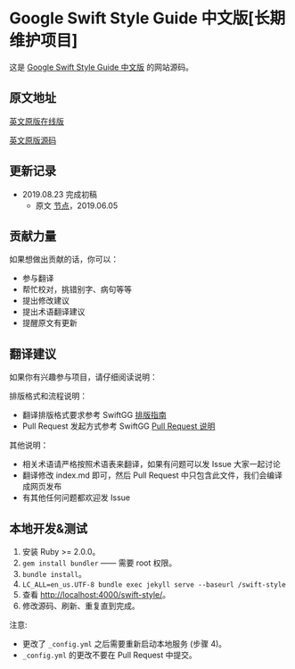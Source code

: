 # Google Swift Style Guide 中文版[长期维护项目]

这是 [Google Swift Style Guide 中文版](http://pages.swift.gg/google-swift-style-guide-in-chinese/) 的网站源码。

## 原文地址

[英文原版在线版](https://google.github.io/swift/)

[英文原版源码](https://github.com/google/swift/tree/gh-pages)

## 更新记录

- 2019.08.23 完成初稿
  * 原文 [节点](https://github.com/google/swift/commit/79459b39f2ab0330ee05a90f20c3f716d8406b24)，2019.06.05

## 贡献力量

如果想做出贡献的话，你可以：

- 参与翻译
- 帮忙校对，挑错别字、病句等等
- 提出修改建议
- 提出术语翻译建议
- 提醒原文有更新

## 翻译建议

如果你有兴趣参与项目，请仔细阅读说明：

排版格式和流程说明：

- 翻译排版格式要求参考 SwiftGG [排版指南](https://github.com/SwiftGGTeam/translation/blob/master/SwiftGG%20排版指南.md)
- Pull Request 发起方式参考 SwiftGG [Pull Request 说明](https://github.com/SwiftGGTeam/translation/blob/master/翻译流程概述及PR说明.md#如何发起-pull-request)

其他说明：

- 相关术语请严格按照术语表来翻译，如果有问题可以发 Issue 大家一起讨论
- 翻译修改 index.md 即可，然后 Pull Request 中只包含此文件，我们会编译成网页发布
- 有其他任何问题都欢迎发 Issue

## 本地开发&测试

1. 安装 Ruby >= 2.0.0。
2. `gem install bundler` —— 需要 root 权限。
3. `bundle install`。
4. `LC_ALL=en_us.UTF-8 bundle exec jekyll serve --baseurl /swift-style`
5. 查看 [http://localhost:4000/swift-style/](http://localhost:4000/swift-style/)。
6. 修改源码、刷新、重复直到完成。

注意:

* 更改了 `_config.yml` 之后需要重新启动本地服务 (步骤 4)。
*  `_config.yml` 的更改不要在 Pull Request 中提交。
